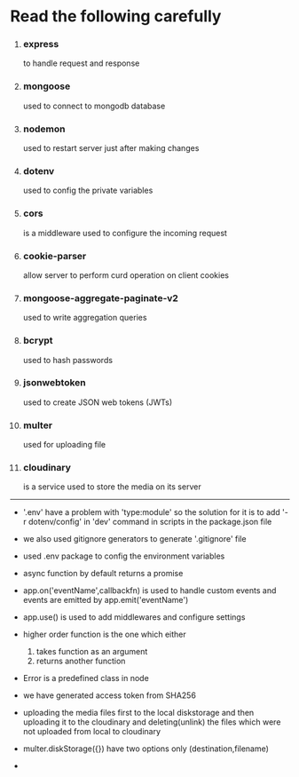 # Read the following carefully

1. ### express

   to handle request and response

2. ### mongoose

   used to connect to mongodb database

3. ### nodemon

   used to restart server just after making changes

4. ### dotenv

   used to config the private variables

5. ### cors

   is a middleware used to configure the incoming request

6. ### cookie-parser

   allow server to perform curd operation on client cookies

7. ### mongoose-aggregate-paginate-v2

   used to write aggregation queries

8. ### bcrypt

   used to hash passwords

9. ### jsonwebtoken

   used to create JSON web tokens (JWTs)

10.   ### multer

      used for uploading file

11.   ### cloudinary
      is a service used to store the media on its server

---

-  '.env' have a problem with 'type:module' so the solution for it is to add '-r dotenv/config' in 'dev' command in scripts in the package.json file

-  we also used gitignore generators to generate '.gitignore' file

-  used .env package to config the environment variables

-  async function by default returns a promise

-  app.on('eventName',callbackfn) is used to handle custom events and events are emitted by app.emit('eventName')

-  app.use() is used to add middlewares and configure settings

-  higher order function is the one which either

   1. takes function as an argument
   2. returns another function

-  Error is a predefined class in node

-  we have generated access token from SHA256

-  uploading the media files first to the local diskstorage and then uploading it to the cloudinary and deleting(unlink) the files which were not uploaded from local to cloudinary

- multer.diskStorage({}) have two options only (destination,filename)

- 